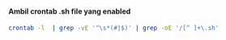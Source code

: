 #### Ambil crontab .sh file yang enabled
```sh
crontab -l  | grep -vE '^\s*(#|$)' | grep -oE '/[^ ]+\.sh'
```